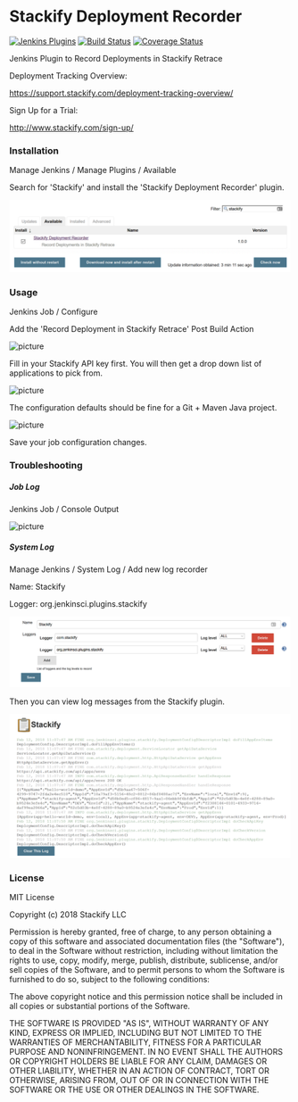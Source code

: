 # Stackify Deployment Recorder

[![Jenkins Plugins](https://img.shields.io/jenkins/plugin/v/stackify-deployment-recorder.svg)](https://wiki.jenkins.io/display/JENKINS/Stackify+Deployment+Recorder+Plugin)
[![Build Status](https://travis-ci.org/jenkinsci/stackify-deployment-recorder-plugin.svg?branch=master)](https://travis-ci.org/jenkinsci/stackify-deployment-recorder-plugin)
[![Coverage Status](https://coveralls.io/repos/github/jenkinsci/stackify-deployment-recorder-plugin/badge.svg?branch=master)](https://coveralls.io/github/jenkinsci/stackify-deployment-recorder-plugin?branch=master)

Jenkins Plugin to Record Deployments in Stackify Retrace

Deployment Tracking Overview:

https://support.stackify.com/deployment-tracking-overview/

Sign Up for a Trial:

http://www.stackify.com/sign-up/

### Installation

Manage Jenkins / Manage Plugins / Available

Search for 'Stackify' and install the 'Stackify Deployment Recorder' plugin. 

![picture](images/install.png)

### Usage

Jenkins Job / Configure

Add the 'Record Deployment in Stackify Retrace' Post Build Action

![picture](images/postbuildaction.png)

Fill in your Stackify API key first. You will then get a drop down list of applications to pick from. 

![picture](images/blankconfig.png)

The configuration defaults should be fine for a Git + Maven Java project. 

![picture](images/config.png)

Save your job configuration changes.

### Troubleshooting

##### Job Log

Jenkins Job / Console Output

![picture](images/joblog.png)

##### System Log

Manage Jenkins / System Log / Add new log recorder

Name: Stackify

Logger: org.jenkinsci.plugins.stackify

![picture](images/systemlogrecorder.png)

Then you can view log messages from the Stackify plugin.

![picture](images/systemlog.png)

### License

MIT License

Copyright (c) 2018 Stackify LLC

Permission is hereby granted, free of charge, to any person obtaining a copy
of this software and associated documentation files (the "Software"), to deal
in the Software without restriction, including without limitation the rights
to use, copy, modify, merge, publish, distribute, sublicense, and/or sell
copies of the Software, and to permit persons to whom the Software is
furnished to do so, subject to the following conditions:

The above copyright notice and this permission notice shall be included in all
copies or substantial portions of the Software.

THE SOFTWARE IS PROVIDED "AS IS", WITHOUT WARRANTY OF ANY KIND, EXPRESS OR
IMPLIED, INCLUDING BUT NOT LIMITED TO THE WARRANTIES OF MERCHANTABILITY,
FITNESS FOR A PARTICULAR PURPOSE AND NONINFRINGEMENT. IN NO EVENT SHALL THE
AUTHORS OR COPYRIGHT HOLDERS BE LIABLE FOR ANY CLAIM, DAMAGES OR OTHER
LIABILITY, WHETHER IN AN ACTION OF CONTRACT, TORT OR OTHERWISE, ARISING FROM,
OUT OF OR IN CONNECTION WITH THE SOFTWARE OR THE USE OR OTHER DEALINGS IN THE
SOFTWARE.
